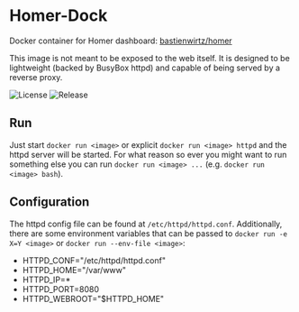 # Homer-Dock
Docker container for Homer dashboard: [bastienwirtz/homer](https://github.com/bastienwirtz/homer)

This image is not meant to be exposed to the web itself.
It is designed to be lightweight (backed by BusyBox httpd) and capable of being served by a reverse proxy.

![License](https://img.shields.io/github/license/brunothg/homer-dock)
![Release](https://img.shields.io/github/v/release/brunothg/homer-dock)


## Run
Just start `docker run <image>` or explicit `docker run <image> httpd` and the httpd server will be started.
For what reason so ever you might want to run something else you can run `docker run <image> ...` (e.g. `docker run <image> bash`).


## Configuration
The httpd config file can be found at `/etc/httpd/httpd.conf`.
Additionally, there are some environment variables that can be passed to `docker run -e X=Y <image>`
or `docker run --env-file <image>`:
 * HTTPD_CONF="/etc/httpd/httpd.conf"
 * HTTPD_HOME="/var/www"
 * HTTPD_IP=*
 * HTTPD_PORT=8080
 * HTTPD_WEBROOT="$HTTPD_HOME"
